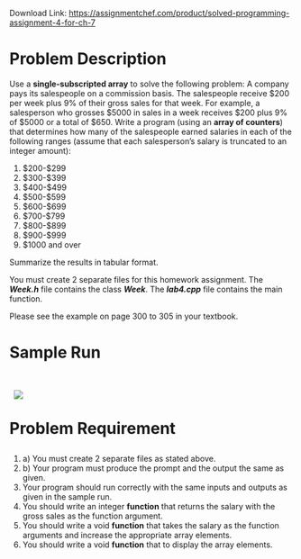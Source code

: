 Download Link: https://assignmentchef.com/product/solved-programming-assignment-4-for-ch-7
<br>
<h1>Problem Description</h1>




Use a <strong>single-subscripted array</strong> to solve the following problem:  A company pays its salespeople on a commission basis.  The salespeople receive $200 per week plus 9% of their gross sales for that week.  For example, a salesperson who grosses $5000 in sales in a week receives $200 plus 9% of $5000 or a total of $650.  Write a program (using an <strong>array of counters</strong>) that determines how many of the salespeople earned salaries in each of the following ranges (assume that each salesperson’s salary is truncated to an integer amount):

<ol>

 <li>$200-$299</li>

 <li>$300-$399</li>

 <li>$400-$499</li>

 <li>$500-$599</li>

 <li>$600-$699</li>

 <li>$700-$799</li>

 <li>$800-$899</li>

 <li>$900-$999</li>

 <li>$1000 and over</li>

</ol>

Summarize the results in tabular format.

You must create 2 separate files for this homework assignment. The <strong><em>Week.h</em></strong> file contains the class <strong><em>Week</em></strong>. The <strong><em>lab4.cpp</em></strong> file contains the main function.

Please see the example on page 300 to 305 in your textbook.

<h1>Sample Run</h1>

<h1><img decoding="async" data-recalc-dims="1" data-src="https://i0.wp.com/www.ankitcodinghub.com/wp-content/uploads/2019/10/564.png?w=980&amp;ssl=1" class="lazyload" src="data:image/gif;base64,R0lGODlhAQABAAAAACH5BAEKAAEALAAAAAABAAEAAAICTAEAOw==">

 <noscript>

  <img decoding="async" src="https://i0.wp.com/www.ankitcodinghub.com/wp-content/uploads/2019/10/564.png?w=980&amp;ssl=1" data-recalc-dims="1">

 </noscript>Problem Requirement</h1>

<ol>

 <li>a)     You must create 2 separate files as stated above.</li>

 <li>b)     Your program must produce the prompt and the output the same as given.</li>

 <li>Your program should run correctly with the same inputs and outputs as given in the sample run.</li>

 <li>You should write an integer <strong>function</strong> that returns the salary with the gross sales as the function argument.</li>

 <li>You should write a void <strong>function</strong> that takes the salary as the function arguments and increase the appropriate array elements.</li>

 <li>You should write a void <strong>function</strong> that to display the array elements.</li>

</ol>


